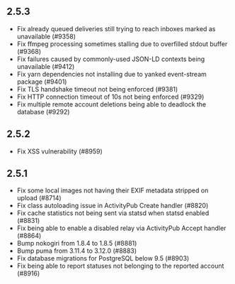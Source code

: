 ## 2.5.3

- Fix already queued deliveries still trying to reach inboxes marked as unavailable (#9358)
- Fix ffmpeg processing sometimes stalling due to overfilled stdout buffer (#9368)
- Fix failures caused by commonly-used JSON-LD contexts being unavailable (#9412)
- Fix yarn dependencies not installing due to yanked event-stream package (#9401)
- Fix TLS handshake timeout not being enforced (#9381)
- Fix HTTP connection timeout of 10s not being enforced (#9329)
- Fix multiple remote account deletions being able to deadlock the database (#9292)

## 2.5.2

- Fix XSS vulnerability (#8959)

## 2.5.1

- Fix some local images not having their EXIF metadata stripped on upload (#8714)
- Fix class autoloading issue in ActivityPub Create handler (#8820)
- Fix cache statistics not being sent via statsd when statsd enabled (#8831)
- Fix being able to enable a disabled relay via ActivityPub Accept handler (#8864)
- Bump nokogiri from 1.8.4 to 1.8.5 (#8881)
- Bump puma from 3.11.4 to 3.12.0 (#8883)
- Fix database migrations for PostgreSQL below 9.5 (#8903)
- Fix being able to report statuses not belonging to the reported account (#8916)
